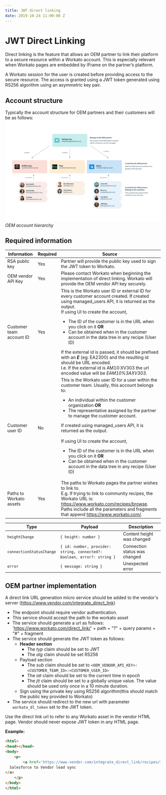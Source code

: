 ```yaml
---
title: JWT direct linking
date: 2019-10-24 11:00:00 Z
---
```


# JWT Direct Linking

Direct linking is the feature that allows an OEM partner to link their platform to a secure resource within a Workato account. This is especially relevant when Workato pages are embedded by IFrame on the partner’s platform.

A Workato session for the user is created before providing access to the secure resource. The access is granted using a JWT token generated using RS256 algorithm using an asymmetric key pair.

## Account structure

Typically the account structure for OEM partners and their customers will be as follows:
![OEM team structure](/assets/images/connectors/oem/oem-account-heirarchy.png)
*OEM account hierarchy*

## Required information
| **Information** | **Required** | **Source** |
|--|--|--|
| RSA public key | Yes | Partner will provide the public key used to sign the JWT token to Workato. |
| OEM vendor API Key | Yes | Please contact Workato when beginning the implementation of direct linking. Workato will provide the OEM vendor API key securely. |
| Customer team account ID | Yes | This is the Workato user ID or external ID for every customer account created. If created using managed_users API, it is returned as the output. </br> If using UI to create the account, <ul><li>The ID of the customer is  in the URL when you click on it **OR** </li><li> Can be obtained when in the customer account in the data tree in any recipe (User ID) </li></ul> If the external id is passed, it should be prefixed with an **_E_** (eg: EA2300) and the resulting id should be URL encoded. </br> I.e. If the external id is AM10:XV303 the url encoded value will be _EAM10%3AXV303_. |
| Customer user ID | No | This is the Workato user ID for a user within the customer team. Usually, this account belongs to: <ul><li> An individual within the customer organization **OR** </li><li> The representative assigned by the partner to manage the customer account.</li></ul>  If created using managed_users API, it is returned as the output. </br></br> If using UI to create the account, <ul><li> The ID of the customer is in the URL when you click on it **OR** </li><li> Can be obtained when in the customer account in the data tree in any recipe (User ID) |
| Paths to Workato assets | Yes | The paths to Workato pages the partner wishes to link to. </br> E.g. If trying to link to community recipes, the Workato URL is: https://www.workato.com/recipes/browse. </br> Paths include all the parameters and fragments that append https://www.workato.com/. |

| Type  | Payload | Description |
| ------------- | ------------- | -------- |
| `heightChange`  | `{ height: number }`  | Content height was changed
| `connectionStatusChange`  | `{ id: number, provider: string, connected?: boolean, error?: string }`  | Connection status was changed
| `error` | `{ message: string }` | Unexpected error

## OEM partner implementation

A direct link URL generation micro service should be added to the vendor's server (https://www.vendor.com/integrate_direct_link)
- The endpoint should require vendor authentication.
- This service should accept the path to the workato asset
- The service should generate a url as follows:
  'https://www.workato.com/direct_link/'  + path + "?" + query params + "#" + fragment
- The service should generate the JWT token as follows:
  - **Header section**
    - The _typ_ claim should be set to JWT
    - The _alg_ claim should be set RS256
  - Payload section
    - The _sub_ claim should be set to `<OEM_VENDOR_API_KEY>:<CUSTOMER_TEAM_ID>:<CUSTOMER_USER_ID>`
    - The _iat_ claim should be set to the current time in epoch
    - The _jti_ claim should be set to a globally unique value. The value should be used only once in a 10 minute duration.
  - Sign using the private key using RS256 algorithm(this should match the public key provided to Workato)
- The service should redirect to the new url with parameter `workato_dl_token` set to the JWT token.

Use the direct link url to refer to any Workato asset in the vendor HTML page. Vendor should never expose JWT token in any HTML page.

**Example:**
```html
<html>
<head></head>
<body>
	<p>
		<a href='https://www.vendor.com/integrate_direct_link/recipes/1' target=_blank>
  Salesforce to Vendor lead sync
</a>
	</p>
</body>
</html>
```
